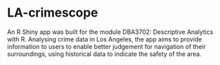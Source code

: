 # LA-crimescope

An R Shiny app was built for the module DBA3702: Descriptive Analytics with R. Analysing crime data in Los Angeles, the app aims to provide information to users to enable better judgement for navigation of their surroundings, using historical data to indicate the safety of the area. 
